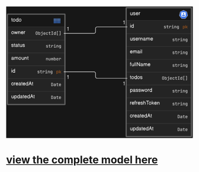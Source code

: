 ![db model](./public/DB_Diagram.png)

# [view the complete model here](https://app.eraser.io/workspace/BkxEw9ynhTE5WuYwYX9h?origin=share&elements=6uruJXBsB8wAtbh57X6DYQ)